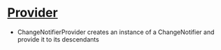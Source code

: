 
# [Provider](https://pub.dev/packages/provider)



- ChangeNotifierProvider creates an instance of a ChangeNotifier and provide it to its descendants
